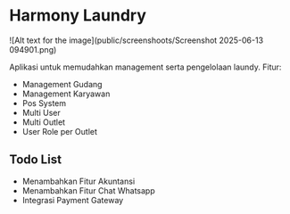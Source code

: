 # Harmony Laundry

![Alt text for the image](public/screenshoots/Screenshot 2025-06-13 094901.png)

Aplikasi untuk memudahkan management serta pengelolaan laundy.
Fitur:

-   Management Gudang
-   Management Karyawan
-   Pos System
-   Multi User
-   Multi Outlet
-   User Role per Outlet

##  Todo List
-   Menambahkan Fitur Akuntansi
-   Menambahkan Fitur Chat Whatsapp
-   Integrasi Payment Gateway
